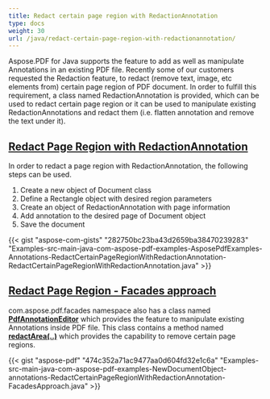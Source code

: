 ```yaml
---
title: Redact certain page region with RedactionAnnotation
type: docs
weight: 30
url: /java/redact-certain-page-region-with-redactionannotation/
---
```


Aspose.PDF for Java supports the feature to add as well as manipulate Annotations in an existing PDF file. Recently some of our customers requested the Redaction feature, to redact (remove text, image, etc elements from) certain page region of PDF document. In order to fulfill this requirement, a class named RedactionAnnotation is provided, which can be used to redact certain page region or it can be used to manipulate existing RedactionAnnotations and redact them (i.e. flatten annotation and remove the text under it).
## <ins>**Redact Page Region with RedactionAnnotation**
In order to redact a page region with RedactionAnnotation, the following steps can be used.

1. Create a new object of Document class
1. Define a Rectangle object with desired region parameters
1. Create an object of RedactionAnnotation with page information
1. Add annotation to the desired page of Document object
1. Save the document 

{{< gist "aspose-com-gists" "282750bc23ba43d2659ba38470239283" "Examples-src-main-java-com-aspose-pdf-examples-AsposePdfExamples-Annotations-RedactCertainPageRegionWithRedactionAnnotation-RedactCertainPageRegionWithRedactionAnnotation.java" >}}
##  <ins>**Redact Page Region - Facades approach**
com.aspose.pdf.facades namespace also has a class named [**PdfAnnotationEditor**](https://apireference.aspose.com/java/pdf/com.aspose.pdf.facades/PdfAnnotationEditor) which provides the feature to manipulate existing Annotations inside PDF file. This class contains a method named [**redactArea(..)**](https://apireference.aspose.com/java/pdf/com.aspose.pdf.facades/PdfAnnotationEditor#redactArea-int-com.aspose.pdf.Rectangle-java.awt.Color-) which provides the capability to remove certain page regions.

{{< gist "aspose-pdf" "474c352a71ac9477aa0d604fd32e1c6a" "Examples-src-main-java-com-aspose-pdf-examples-NewDocumentObject-annotations-RedactCertainPageRegionWithRedactionAnnotation-FacadesApproach.java" >}}
